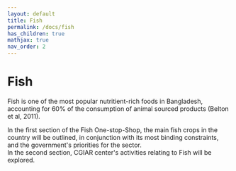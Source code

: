 ```yaml
---
layout: default
title: Fish
permalink: /docs/fish
has_children: true
mathjax: true
nav_order: 2
---
```


# Fish

Fish is one of the most popular nutritient-rich foods in Bangladesh, accounting for 60% of the consumption of animal sourced products (Belton et al, 2011). <br>

In the first section of the Fish One-stop-Shop, the main fish crops in the country will be outlined, in conjunction with its most binding constraints, and the government's priorities for the sector. <br>
In the second section, CGIAR center's activities relating to Fish will be explored.
